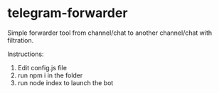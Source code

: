 # telegram-forwarder
Simple forwarder tool from channel/chat to another channel/chat with filtration. 

Instructions: 
1. Edit config.js file
2. run npm i in the folder
3. run node index to launch the bot
